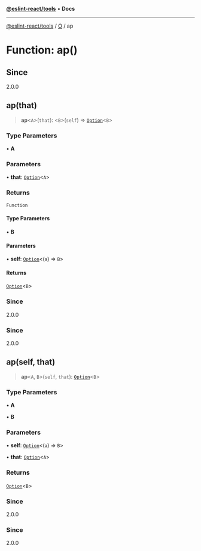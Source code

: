 [**@eslint-react/tools**](../../../README.md) • **Docs**

***

[@eslint-react/tools](../../../README.md) / [O](../README.md) / ap

# Function: ap()

## Since

2.0.0

## ap(that)

> **ap**\<`A`\>(`that`): \<`B`\>(`self`) => [`Option`](../type-aliases/Option.md)\<`B`\>

### Type Parameters

• **A**

### Parameters

• **that**: [`Option`](../type-aliases/Option.md)\<`A`\>

### Returns

`Function`

#### Type Parameters

• **B**

#### Parameters

• **self**: [`Option`](../type-aliases/Option.md)\<(`a`) => `B`\>

#### Returns

[`Option`](../type-aliases/Option.md)\<`B`\>

### Since

2.0.0

### Since

2.0.0

## ap(self, that)

> **ap**\<`A`, `B`\>(`self`, `that`): [`Option`](../type-aliases/Option.md)\<`B`\>

### Type Parameters

• **A**

• **B**

### Parameters

• **self**: [`Option`](../type-aliases/Option.md)\<(`a`) => `B`\>

• **that**: [`Option`](../type-aliases/Option.md)\<`A`\>

### Returns

[`Option`](../type-aliases/Option.md)\<`B`\>

### Since

2.0.0

### Since

2.0.0
